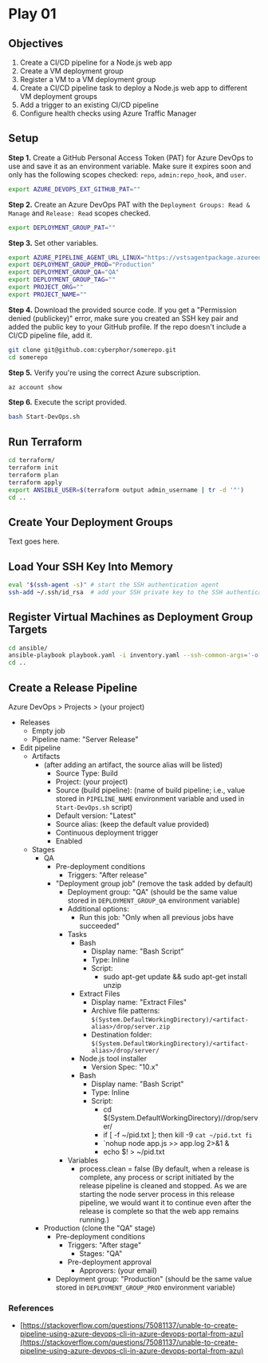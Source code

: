# Play 01

## Objectives
1. Create a CI/CD pipeline for a Node.js web app
2. Create a VM deployment group
3. Register a VM to a VM deployment group
4. Create a CI/CD pipeline task to deploy a Node.js web app to different VM deployment groups
5. Add a trigger to an existing CI/CD pipeline
6. Configure health checks using Azure Traffic Manager

## Setup
**Step 1.** Create a GitHub Personal Access Token (PAT) for Azure DevOps to use and save it as an environment variable. Make sure it expires soon and only has the following scopes checked: `repo`, `admin:repo_hook`, and `user`. 
```bash
export AZURE_DEVOPS_EXT_GITHUB_PAT=""
```

**Step 2.** Create an Azure DevOps PAT with the `Deployment Groups: Read & Manage` and `Release: Read` scopes checked. 
```bash
export DEPLOYMENT_GROUP_PAT="" 
```

**Step 3.** Set other variables. 
```bash
export AZURE_PIPELINE_AGENT_URL_LINUX="https://vstsagentpackage.azureedge.net/agent/3.227.2/vsts-agent-linux-x64-3.227.2.tar.gz"
export DEPLOYMENT_GROUP_PROD="Production"
export DEPLOYMENT_GROUP_QA="QA"
export DEPLOYMENT_GROUP_TAG=""
export PROJECT_ORG=""
export PROJECT_NAME=""
```

**Step 4.** Download the provided source code. If you get a "Permission denied (publickey)" error, make sure you created an SSH key pair and added the public key to your GitHub profile. If the repo doesn't include a CI/CD pipeline file, add it.
```bash
git clone git@github.com:cyberphor/somerepo.git
cd somerepo
```

**Step 5.** Verify you're using the correct Azure subscription.
```bash
az account show
```

**Step 6.** Execute the script provided. 
```bash
bash Start-DevOps.sh
```

## Run Terraform
```bash
cd terraform/
terraform init
terraform plan
terraform apply
export ANSIBLE_USER=$(terraform output admin_username | tr -d '"')
cd ..
```

## Create Your Deployment Groups
Text goes here. 

## Load Your SSH Key Into Memory
```bash
eval "$(ssh-agent -s)" # start the SSH authentication agent
ssh-add ~/.ssh/id_rsa  # add your SSH private key to the SSH authentication agent
```

## Register Virtual Machines as Deployment Group Targets
```bash
cd ansible/
ansible-playbook playbook.yaml -i inventory.yaml --ssh-common-args='-o StrictHostKeyChecking=no'
cd ..
```

## Create a Release Pipeline
Azure DevOps > Projects > (your project)
* Releases
  * Empty job
  * Pipeline name: "Server Release"
* Edit pipeline 
  * Artifacts
    * (after adding an artifact, the source alias will be listed)
      * Source Type: Build
      * Project: (your project)
      * Source (build pipeline): (name of build pipeline; i.e., value stored in `PIPELINE_NAME` environment variable and used in `Start-DevOps.sh` script)
      * Default version: "Latest"
      * Source alias: (keep the default value provided)
      * Continuous deployment trigger
      * Enabled
  * Stages
    * QA 
      * Pre-deployment conditions
        * Triggers: "After release"
      * "Deployment group job" (remove the task added by default)
        * Deployment group: "QA" (should be the same value stored in `DEPLOYMENT_GROUP_QA` environment variable)
        * Additional options:
          * Run this job: "Only when all previous jobs have succeeded"
        * Tasks
          * Bash 
            * Display name: "Bash Script"
            * Type: Inline
            * Script:
              * sudo apt-get update && sudo apt-get install unzip
          * Extract Files
            * Display name: "Extract Files"
            * Archive file patterns: `$(System.DefaultWorkingDirectory)/<artifact-alias>/drop/server.zip` 
            * Destination folder: `$(System.DefaultWorkingDirectory)/<artifact-alias>/drop/server/`
          * Node.js tool installer
            * Version Spec: "10.x"
          * Bash
            * Display name: "Bash Script"
            * Type: Inline
            * Script:
              * cd $(System.DefaultWorkingDirectory)/<artifact-alias>/drop/server/
              * if [ -f ~/pid.txt ]; then kill -9 `cat ~/pid.txt fi`
              * `nohup node app.js >> app.log 2>&1 & 
              * echo $! > ~/pid.txt
        * Variables
          * process.clean = false (By default, when a release is complete, any process or script initiated by the release pipeline is cleaned and stopped. As we are starting the node server process in this release pipeline, we would want it to continue even after the release is complete so that the web app remains running.)
    * Production (clone the "QA" stage)
      * Pre-deployment conditions
        * Triggers: "After stage"
          * Stages: "QA"
        * Pre-deployment approval
          * Approvers: (your email)
      * Deployment group: "Production" (should be the same value stored in `DEPLOYMENT_GROUP_PROD` environment variable)

### References
* [https://stackoverflow.com/questions/75081137/unable-to-create-pipeline-using-azure-devops-cli-in-azure-devops-portal-from-azu](https://stackoverflow.com/questions/75081137/unable-to-create-pipeline-using-azure-devops-cli-in-azure-devops-portal-from-azu)
